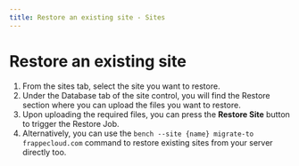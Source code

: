 ```yaml
---
title: Restore an existing site - Sites
---
```


# Restore an existing site

1. From the sites tab, select the site you want to restore.
1. Under the Database tab of the site control, you will find the Restore section
where you can upload the files you want to restore.
1. Upon uploading the required files, you can press the **Restore Site** button to
trigger the Restore Job.
1. Alternatively, you can use the `bench --site {name} migrate-to frappecloud.com`
command to restore existing sites from your server directly too.
